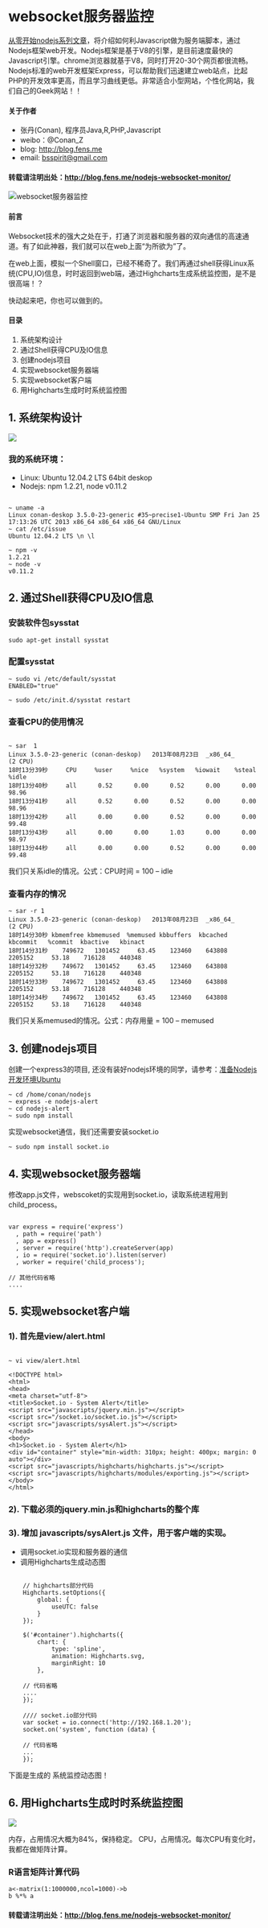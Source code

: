 websocket服务器监控
=============

[从零开始nodejs系列文章](http://blog.fens.me/series-nodejs/)，将介绍如何利Javascript做为服务端脚本，通过Nodejs框架web开发。Nodejs框架是基于V8的引擎，是目前速度最快的Javascript引擎。chrome浏览器就基于V8，同时打开20-30个网页都很流畅。Nodejs标准的web开发框架Express，可以帮助我们迅速建立web站点，比起PHP的开发效率更高，而且学习曲线更低。非常适合小型网站，个性化网站，我们自己的Geek网站！！

#### 关于作者

+ 张丹(Conan), 程序员Java,R,PHP,Javascript
+ weibo：@Conan_Z
+ blog: http://blog.fens.me
+ email: bsspirit@gmail.com

#### 转载请注明出处：http://blog.fens.me/nodejs-websocket-monitor/

![websocket服务器监控](http://blog.fens.me/wp-content/uploads/2013/08/monitor.png)

#### 前言
Websocket技术的强大之处在于，打通了浏览器和服务器的双向通信的高速通道。有了如此神器，我们就可以在web上面“为所欲为”了。

在web上面，模拟一个Shell窗口，已经不稀奇了。我们再通过shell获得Linux系统(CPU,IO)信息，时时返回到web端，通过Highcharts生成系统监控图，是不是很高端！？

快动起来吧，你也可以做到的。

#### 目录

1. 系统架构设计
2. 通过Shell获得CPU及IO信息
3. 创建nodejs项目
4. 实现websocket服务器端
5. 实现websocket客户端
6. 用Highcharts生成时时系统监控图

## 1. 系统架构设计

![](http://blog.fens.me/wp-content/uploads/2013/08/monitor-architect.png)

### 我的系统环境：

+ Linux: Ubuntu 12.04.2 LTS 64bit deskop
+ Nodejs: npm 1.2.21, node v0.11.2

```{bash}

~ uname -a
Linux conan-deskop 3.5.0-23-generic #35~precise1-Ubuntu SMP Fri Jan 25 17:13:26 UTC 2013 x86_64 x86_64 x86_64 GNU/Linux
~ cat /etc/issue
Ubuntu 12.04.2 LTS \n \l

~ npm -v
1.2.21
~ node -v
v0.11.2
```

## 2. 通过Shell获得CPU及IO信息

### 安装软件包sysstat

```{bash}
sudo apt-get install sysstat
```

### 配置sysstat

```{bash}
~ sudo vi /etc/default/sysstat
ENABLED="true"

~ sudo /etc/init.d/sysstat restart
```

### 查看CPU的使用情况

```{bash}

~ sar  1
Linux 3.5.0-23-generic (conan-deskop)   2013年08月23日  _x86_64_        (2 CPU)
18时13分39秒     CPU     %user     %nice   %system   %iowait    %steal     %idle
18时13分40秒     all      0.52      0.00      0.52      0.00      0.00     98.96
18时13分41秒     all      0.52      0.00      0.52      0.00      0.00     98.96
18时13分42秒     all      0.00      0.00      0.52      0.00      0.00     99.48
18时13分43秒     all      0.00      0.00      1.03      0.00      0.00     98.97
18时13分44秒     all      0.00      0.00      0.52      0.00      0.00     99.48
```

我们只关系idle的情况。公式：CPU时间 = 100 – idle

### 查看内存的情况

```{bash}
~ sar -r 1
Linux 3.5.0-23-generic (conan-deskop)   2013年08月23日  _x86_64_        (2 CPU)
18时14分30秒 kbmemfree kbmemused  %memused kbbuffers  kbcached  kbcommit   %commit  kbactive   kbinact
18时14分31秒    749672   1301452     63.45    123460    643808   2205152     53.18    716128    440348
18时14分32秒    749672   1301452     63.45    123460    643808   2205152     53.18    716128    440348
18时14分33秒    749672   1301452     63.45    123460    643808   2205152     53.18    716128    440348
18时14分34秒    749672   1301452     63.45    123460    643808   2205152     53.18    716128    440348
```

我们只关系memused的情况。公式：内存用量 = 100 – memused

## 3. 创建nodejs项目

创建一个express3的项目, 还没有装好nodejs环境的同学，请参考：[准备Nodejs开发环境Ubuntu](http://blog.fens.me/nodejs-enviroment)

```{bash}
~ cd /home/conan/nodejs
~ express -e nodejs-alert
~ cd nodejs-alert
~ sudo npm install
```

实现websocket通信，我们还需要安装socket.io

```{bash}
~ sudo npm install socket.io
```

## 4. 实现websocket服务器端

修改app.js文件，webscoket的实现用到socket.io，读取系统进程用到child_process。

```{bash}

var express = require('express')
  , path = require('path')
  , app = express()
  , server = require('http').createServer(app)
  , io = require('socket.io').listen(server)
  , worker = require('child_process');

// 其他代码省略
....

```

## 5. 实现websocket客户端

### 1). 首先是view/alert.html

```{bash}

~ vi view/alert.html

<!DOCTYPE html>
<html>
<head>
<meta charset="utf-8">
<title>Socket.io - System Alert</title>
<script src="javascripts/jquery.min.js"></script>
<script src="/socket.io/socket.io.js"></script>
<script src="javascripts/sysAlert.js"></script>
</head>
<body>
<h1>Socket.io - System Alert</h1>
<div id="container" style="min-width: 310px; height: 400px; margin: 0 auto"></div>
<script src="javascripts/highcharts/highcharts.js"></script>
<script src="javascripts/highcharts/modules/exporting.js"></script>
</body>
</html>
```

### 2). 下载必须的jquery.min.js和highcharts的整个库

### 3). 增加 javascripts/sysAlert.js 文件，用于客户端的实现。

+ 调用socket.io实现和服务器的通信
+ 调用Highcharts生成动态图

```{bash}

    // highcharts部分代码
    Highcharts.setOptions({
        global: {
            useUTC: false
        }
    });

    $('#container').highcharts({
        chart: {
            type: 'spline',
            animation: Highcharts.svg,
            marginRight: 10
        },
    
    // 代码省略
    ....
    });

    //// socket.io部分代码
    var socket = io.connect('http://192.168.1.20');
    socket.on('system', function (data) {

    // 代码省略
    ...
    });
```

下面是生成的 系统监控动态图！

## 6. 用Highcharts生成时时系统监控图

![](http://blog.fens.me/wp-content/uploads/2013/08/alert.png)

内存，占用情况大概为84%，保持稳定。
CPU，占用情况。每次CPU有变化时，我都在做矩阵计算。

### R语言矩阵计算代码

```{bash}
a<-matrix(1:1000000,ncol=1000)->b
b %*% a
```

#### 转载请注明出处：http://blog.fens.me/nodejs-websocket-monitor/

